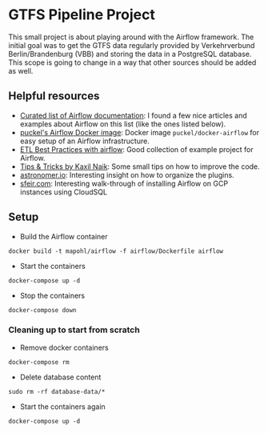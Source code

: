 # GTFS Pipeline Project

This small project is about playing around with the Airflow framework. The initial goal was to get the GTFS data 
regularly provided by Verkehrverbund Berlin/Brandenburg (VBB) and storing the data in a PostgreSQL database. This scope 
is going to change in a way that other sources should be added as well.

## Helpful resources

* [Curated list of Airflow documentation](https://github.com/jghoman/awesome-apache-airflow): I found a few nice articles and examples about Airflow on this list (like the ones listed below). 
* [puckel's Airflow Docker image](https://github.com/puckel/docker-airflow): Docker image `puckel/docker-airflow` for easy setup of an Airflow infrastructure.
* [ETL Best Practices with airflow](https://gtoonstra.github.io/etl-with-airflow/index.html): Good collection of example project for Airflow.
* [Tips & Tricks by Kaxil Naik](https://medium.com/datareply/airflow-lesser-known-tips-tricks-and-best-practises-cf4d4a90f8f): Some small tips on how to improve the code.
* [astronomer.io](https://www.astronomer.io/guides/using-airflow-plugins/): Interesting insight on how to organize the plugins.
* [sfeir.com](https://lemag.sfeir.com/installing-and-using-apache-airflow-on-the-google-cloud-platform/): Interesting walk-through of installing Airflow on GCP instances using CloudSQL

## Setup

* Build the Airflow container
```
docker build -t mapohl/airflow -f airflow/Dockerfile airflow
```
* Start the containers
```
docker-compose up -d
```
* Stop the containers
```
docker-compose down
```

### Cleaning up to start from scratch
* Remove docker containers
```
docker-compose rm
```
* Delete database content
```
sudo rm -rf database-data/*
```
* Start the containers again
```
docker-compose up -d
```
